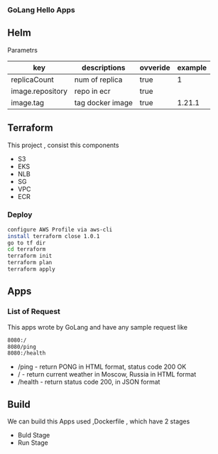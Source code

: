 ### GoLang Hello Apps 


## Helm 

Parametrs 

| key              	| descriptions     	| ovveride 	| example 	|
|------------------	|------------------	|----------	|---------	|
| replicaCount     	| num of replica   	| true     	| 1       	|
| image.repository 	| repo in ecr      	| true     	|         	|
| image.tag        	| tag docker image 	| true     	| 1.21.1  	|



## Terraform

This project , consist this components 

* S3
* EKS
* NLB
* SG
* VPC
* ECR 

### Deploy 

```bash 
configure AWS Profile via aws-cli
install terraform close 1.0.1 
go to tf dir 
cd terraform
terraform init
terraform plan 
terraform apply 

```
## Apps

### List of Request 
This apps wrote by GoLang and have any sample request like 

```bash
8080:/
8080/ping
8080:/health
```
* /ping - return PONG in HTML format, status code 200 OK  
* / - return current weather in Moscow, Russia in HTML format
* /health - return status code 200, in JSON format  

## Build 

We can build this Apps used ,Dockerfile , which have 2 stages

* Buld Stage 
* Run Stage 

